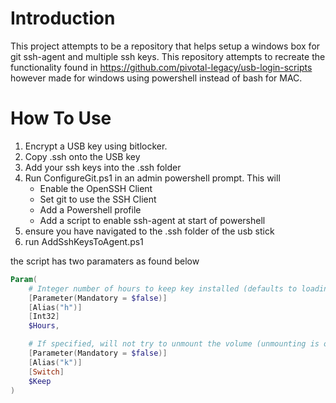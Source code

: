 # Introduction

This project attempts to be a repository that helps setup a windows box for git ssh-agent and multiple ssh keys. This repository attempts to recreate the functionality found in https://github.com/pivotal-legacy/usb-login-scripts however made for windows using powershell instead of bash for MAC.

# How To Use

1. Encrypt a USB key using bitlocker.
1. Copy .ssh onto the USB key
1. Add your ssh keys into the .ssh folder
1. Run ConfigureGit.ps1 in an admin powershell prompt. This will
    * Enable the OpenSSH Client
    * Set git to use the SSH Client
    * Add a Powershell profile
    * Add a script to enable ssh-agent at start of powershell
1. ensure you have navigated to the .ssh folder of the usb stick
1. run AddSshKeysToAgent.ps1

the script has two paramaters as found below

``` powershell
Param(
    # Integer number of hours to keep key installed (defaults to loading key until 6:20pm local time)
    [Parameter(Mandatory = $false)]
    [Alias("h")]
    [Int32]
    $Hours,

    # If specified, will not try to unmount the volume (unmounting is only attempted if the path begins with /Volumes/)
    [Parameter(Mandatory = $false)]
    [Alias("k")]
    [Switch]
    $Keep
)
```
